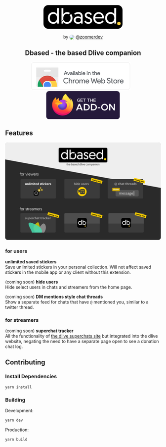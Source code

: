<div align="center">
<img src="media/banner.png"/>

<p>by 
<img style="border-radius:50%;vertical-align:middle" height="24" src="https://pbs.twimg.com/profile_images/1223786923841531904/1fZ-Mu06_normal.jpg">&nbsp;<a rel="noopener noreferrer" target="_blank" href="https://twitter.com/Zoomer_Dev">@zoomerdev</a></p>
<h2>Dbased - the based Dlive companion</h2>

<div align="">
<a rel="noopener noreferrer" target="_blank" href="https://chrome.google.com/webstore/detail/dbased-based-dlive/bjnemjdjapmakafpckmbdanhglffgpoc" alt="chrome-webstore-badge"><img src="media/chrome-addon-badge.png"></a>&nbsp;&nbsp;&nbsp;&nbsp;
<a rel="noopener noreferrer" target="_blank" href="https://addons.mozilla.org/en-US/firefox/addon/dbased-based-dlive/" alt="firefox-addon-badge"><img src="media/firefox-addon-badge.png"></a>
</div>
</div>

## Features
![](media/screenshot.png)

### for users
**unlimited saved stickers**  
Save unlimited stickers in your personal collection. Will not affect saved stickers in the mobile app or any client without this extension.

(coming soon) **hide users**   
Hide select users in chats and streamers from the home page.

(coming soon) **DM mentions style chat threads**   
Show a separate feed for chats that have `@` mentioned you, similar to a twitter thread.



### for streamers

(coming soon) **superchat tracker**   
All the functionality of [the dlive superchats site](https://github.com/zoomerdev/dlive-superchats) but integrated into the dlive website, negating the need to have a separate page open to see a donation chat log.


## Contributing

### Install Dependencies
```sh
yarn install
```
### Building
Development:
```sh
yarn dev
```

Production:
```sh
yarn build
```
